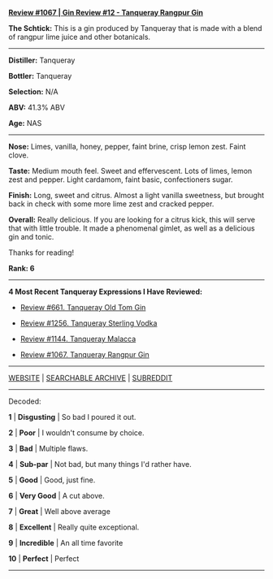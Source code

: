 
[**Review #1067 | Gin Review #12 - Tanqueray Rangpur Gin**]( https://t8ke.review/review-1067-tanqueray-rangpur-gin/)

**The Schtick:** This is a gin produced by Tanqueray that is made with a blend of rangpur lime juice and other botanicals. 

-----

**Distiller:** Tanqueray

**Bottler:** Tanqueray

**Selection:** N/A

**ABV:** 41.3% ABV

**Age:** NAS 

-----

**Nose:**  Limes, vanilla, honey, pepper, faint brine, crisp lemon zest. Faint clove.  

**Taste:** Medium mouth feel. Sweet and effervescent. Lots of limes, lemon zest and pepper. Light cardamom, faint basic, confectioners sugar. 

**Finish:** Long, sweet and citrus. Almost a light vanilla sweetness, but brought back in check with some more lime zest and cracked pepper. 

**Overall:** Really delicious. If you are looking for a citrus kick, this will serve that with little trouble. It made a phenomenal gimlet, as well as a delicious gin and tonic. 

Thanks for reading!

**Rank: 6**

----- 

**4 Most Recent Tanqueray Expressions I Have Reviewed:** 

- [Review #661. Tanqueray Old Tom Gin]( https://t8ke.review/review-661-tanqueray-old-tom-gin/) 

- [Review #1256. Tanqueray Sterling Vodka]( https://t8ke.review/review-1256-tanqueray-sterling-vodka) 

- [Review #1144. Tanqueray Malacca ]( https://t8ke.review/review-1144-tanqueray-malacca/) 

- [Review #1067. Tanqueray Rangpur Gin]( https://t8ke.review/review-1067-tanqueray-rangpur-gin/) 

-----

[WEBSITE](https://t8ke.review) | [SEARCHABLE ARCHIVE](https://t8ke.review/review-archive/) | [SUBREDDIT](https://reddit.com/r/t8kereviews)

-----

Decoded:

**1** | **Disgusting** | So bad I poured it out.

**2** | **Poor** | I wouldn't consume by choice.

**3** | **Bad** | Multiple flaws.

**4** | **Sub-par** | Not bad, but many things I'd rather have.

**5** | **Good** | Good, just fine.

**6** | **Very Good** | A cut above.

**7** | **Great** | Well above average

**8** | **Excellent** | Really quite exceptional.

**9** | **Incredible** | An all time favorite

**10** | **Perfect** | Perfect

----

